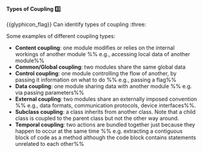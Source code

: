 <div id="title">

#### Types of Coupling :three:

</div>
<span id="outcomes">{{glyphicon_flag}} Can identify types of coupling :three:</span>

<div id="body">

Some examples of different coupling types:

* **Content coupling**: one module modifies or relies on the internal workings of another module %%&nbsp;e.g., accessing local data of another module%% 
* **Common/Global coupling**: two modules share the same global data 
* **Control coupling**: one module controlling the flow of another, by passing it information on what to do %%&nbsp;e.g., passing a flag%%
* **Data coupling**: one module sharing data with another module %%&nbsp;e.g. via passing parameters%% 
* **External coupling**: two modules share an externally imposed convention %%&nbsp;e.g., data formats, communication protocols, device interfaces%%. 
* **Subclass coupling**: a class inherits from another class. Note that a child class is coupled to the parent class but not the other way around.
* **Temporal coupling**: two actions are bundled together just because they happen to occur at the same time %%&nbsp;e.g. extracting a contiguous block of code as a method although the code block contains statements unrelated to each other%%

</div>

<div id="extras">
</div>
